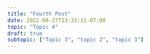 ```yaml
---
title: "Fourth Post"
date: 2022-08-27T13:33:11-07:00
topic: "Topic 4"
draft: true
subtopic: ["Topic 3", "topic 2", "topic 3"]
---
```


